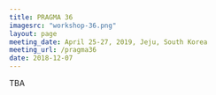```yaml
---
title: PRAGMA 36
imagesrc: "workshop-36.png"
layout: page
meeting_date: April 25-27, 2019, Jeju, South Korea
meeting_url: /pragma36
date: 2018-12-07
---
```



TBA

